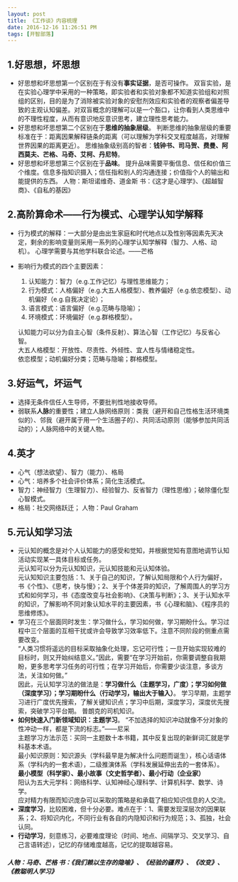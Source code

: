 ```yaml
---
layout: post
title: 《工作谈》内容梳理
date: 2016-12-16 11:26:51 PM 
tags: [开智部落]  
---
```


## 1.**好思想，坏思想**
- 好思想和坏思想第一个区别在于有没有**事实证据**，是否可操作。
双盲实验，是在实验心理学中采用的一种策略，即实验者和实验对象都不知道实验组和对照组的区别，目的是为了消除被实验对象的安慰剂效应和实验者的观察者偏差导致的主观认知偏差。对双盲概念的理解可以是一个豁口，让你看到人类思维中的不理性程度，从而有意识地反意识思考，建立理性思考能力。
- 好思想和坏思想第二个区别在于**思维的抽象层级**。
判断思维的抽象层级的重要标准在于：距离因果解释链条的距离（可以理解为学科交叉程度越高，对理解世界因果的距离更近）。
思维抽象级别高的智者：**钱钟书、司马贺、费曼、阿西莫夫、芒格、马奇、艾柯、丹尼特**。
- 好思想和坏思想第三个区别在于**品味**。
提升品味需要平衡信息、信任和价值三个维度。信息多指知识摄入；信任指和别人的沟通连接；价值指个人的输出和能提供的东西。
人物：斯坦诺维奇、道金斯
书：《这才是心理学》、《超越智商》、《自私的基因》

## 2.高阶算命术——**行为模式、心理学认知学解释**
- 行为模式的解释：一大部分是由出生家庭和时代地点以及性别等因素先天决定，剩余的影响变量则采用一系列的心理学认知学解释（智力、人格、动机）。
心理学需要与其他学科联合论述。——芒格
- 影响行为模式的四个主要因素：
    1. 认知能力：智力（e.g.工作记忆）与理性思维能力；
    2. 行为模式：人格偏好（e.g.大五人格模型）、教养偏好（e.g.依恋模型）、动机偏好（e.g.自我决定论）；
    3. 语言模式：语言偏好（e.g.范畴与隐喻）；
    4. 环境模式：环境偏好（e.g.群格模型）。  

    认知能力可以分为自主心智（条件反射）、算法心智（工作记忆）与反省心智。  
    大五人格模型：开放性、尽责性、外倾性、宜人性与情绪稳定性。  
    依恋模型；动机偏好分类；范畴与隐喻；群格模型。

## 3.好运气，坏运气
- 选择无条件信任人生导师，不要批判性地接收导师。
- 弱联系**人脉**的重要性；建立人脉网络原则：类我（避开和自己性格生活环境类似的）、邻我（避开属于用一个生活圈子的）、共同活动原则（能够参加共同活动的）；人脉网络中的关键人物。

## 4.英才
- 心气（想法欲望）、智力（能力）、格局
- 心气：培养多个社会评价体系；简化生活模式。
- 智力：神经智力（生理智力）、经验智力、反省智力（理性思维）；破除僵化型心智模式。
- 格局：社交网络跃迁；
人物：Paul Graham

## 5.**元认知学习法**
- 元认知的概念是对个人认知能力的感受和觉知，并根据觉知有意图地调节认知活动实现某一具体目标或任务。  
元认知可以分为元认知知识，元认知技能和元认知体验。  
元认知知识主要包括：1、关于自己的知识，了解认知局限和个人行为偏好，书《个性》、《思考，快与慢》；2、关于个体差异的知识，了解周围人的学习方式和如何学习，书《态度改变与社会影响》、《决策与判断》；3、关于认知水平的知识，了解影响不同对象认知水平的主要因素，书《心理和脑》、《程序员的思维修炼》。  
- 学习在三个层面同时发生：学习做什么，学习如何做，学习期盼什么。学习过程中三个层面的互相干扰或许会导致学习效率低下。注意不同阶段的侧重点需要改变。  
“人类习惯将遥远的目标采取抽象化处理，忘记可行性；一旦开始实现较难的目标时，则又开始纠结意义。”因此，需要“在学习开始前，你需要调整自我期盼，更多思考学习任务的可行性；在学习开始后，你需要少谈注意，多谈方法，关注如何做。”  
因此，元认知学习法的做法是：**学习做什么（主题学习，广度）；学习如何做（深度学习）；学习期盼什么（行动学习，输出大于输入）**。
学习早期，主题学习进行广度优先搜索，了解关键知识点；学习中后期，深度学习，深度优先搜索，突破学习平台期。
普朗克的司机知识。
- **如何快速入门新领域知识：主题学习**。
“不加选择的知识冲动就像不分对象的性冲动一样，都是下流的标志。”——尼采  
主题学习方法示范：买同一主题数十本书籍，其中反复出现的新鲜词汇就是学科基本术语。  
最小知识原则：知识源头（学科最早是为解决什么问题而诞生），核心话语体系（学科内的一套术语），二级推演体系（学科发展延伸出去的一套体系）。  
**最小模型（科学家）、最小故事（文史哲学者）、最小行动（企业家）**  
阳认为五大元学科：网络科学、认知神经心理科学、计算机科学、数学、诗学。  
应对精力有限而知识庞杂可以采取的策略是和承载了相应知识信息的人交流。
- **深度学习**，比较困难，但十分必要。难点在于：1、需要发现深层次的因果联系；2、将知识内化，不同行业有各自的内隐知识和行为规范；3、孤独，社会认同。
- **行动学习**，刻意练习，必要难度理论（时间、地点、间隔学习、交叉学习、自己言语转述），记忆的存储难度越高，记忆的提取越容易。 
 
##### 人物：马奇、芒格     书：《我们赖以生存的隐喻》、《经验的疆界》、《改变》、《教聪明人学习》 